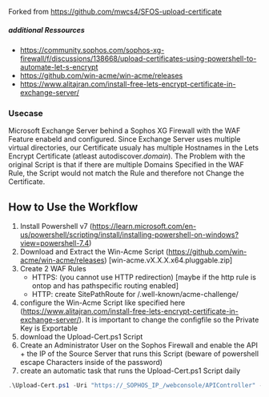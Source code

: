 Forked from https://github.com/mwcs4/SFOS-upload-certificate
##### additional Ressources
 - https://community.sophos.com/sophos-xg-firewall/f/discussions/138668/upload-certificates-using-powershell-to-automate-let-s-encrypt
 - https://github.com/win-acme/win-acme/releases
 - https://www.alitajran.com/install-free-lets-encrypt-certificate-in-exchange-server/

### Usecase
Microsoft Exchange Server behind a Sophos XG Firewall with the WAF Feature enabeld and configured. Since Exchange Server uses multiple virtual directories, our Certificate usualy has multiple Hostnames in the Lets Encrypt Certificate (atleast autodiscover._domain_). 
The Problem with the original Script is that if there are multiple Domains Specified in the WAF Rule, the Script would not match the Rule and therefore not Change the Certificate.

## How to Use the Workflow
1. Install Powershell v7 (https://learn.microsoft.com/en-us/powershell/scripting/install/installing-powershell-on-windows?view=powershell-7.4)
2. Download and Extract the Win-Acme Script (https://github.com/win-acme/win-acme/releases) [win-acme.vX.X.X.x64.pluggable.zip]
3. Create 2 WAF Rules
   - HTTPS: (you cannot use HTTP redirection) [maybe if the http rule is ontop and has pathspecific routing enabled]
   - HTTP: create SitePathRoute for /.well-known/acme-challenge/
4. configure the Win-Acme Script like specified here (https://www.alitajran.com/install-free-lets-encrypt-certificate-in-exchange-server/).
   It is important to change the configfile so the Private Key is Exportable
5. download the Upload-Cert.ps1 Script
6. Create an Administrator User on the Sophos Firewall and enable the API + the IP of the Source Server that runs this Script (beware of powershell escape Characters inside of the password)
7. create an automatic task that runs the Upload-Cert.ps1 Script daily
   
``` powershell 7
.\Upload-Cert.ps1 -Uri "https://_SOPHOS_IP_/webconsole/APIController" -User "_SOPHOS_USER_" -Pw "_SOPHOS_USER_PASSWORD_" -CertificateFriendlyName "_CERTNAME_SPECIFIED_IN_THE_WIN_ACME_SCRIPT_" -verbose
```
